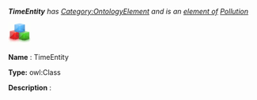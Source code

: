___TimeEntity__ 
 has
 [Category:OntologyElement](../../Category/OntologyElement "Category:OntologyElement") 
 and is an
 [element of](../../Property/ElementOf "Property:ElementOf") 
[Pollution](../../Submissions/Pollution "Submissions:Pollution")_




  





[![Class](../images/thumb/2/27/Class.gif/45px-Class.gif)](../../Image/Class.gif "Class")


__Name__ 
 : TimeEntity
 



__Type:__ 
 owl:Class
 



__Description__ 
 :